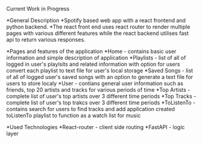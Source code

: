 Current Work in Progress

*General Description
    *Spotify based web app with a react frontend and python backend.
    *The react front end uses react router to render multiple pages with various different features while the react backend utilises fast api to return various responses.

*Pages and features of the application
    *Home - contains basic user information and simple description of application
    *Playlists - list of all of logged in user's playlsits and related information with option for users convert each playlist to text file for user's local storage
    *Saved Songs - list of all of logged user's saved songs with an option to generate a text file for users to store localy
    *User - contians general user information such as friends, top 20 artists and tracks for various periods of time
    *Top Artists - complete list of user's top artists over 3 different time periods
    *Top Tracks - complete list of user's top trakcs over 3 different time periods
    *ToListenTo - contains search for users to find tracks and add application created toListenTo playlist to function as a watch list for music

*Used Technologies
    *React-router - client side routing
    *FastAPI - logic layer

